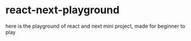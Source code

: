 # react-next-playground
here is the playground of react and next mini project, made for beginner to play 
